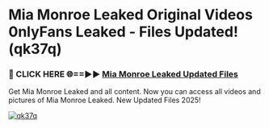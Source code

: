 # Mia Monroe Leaked Original Videos 0nlyFans Leaked - Files Updated! (qk37q)

<h3>🔴 CLICK HERE 🌐==►► <a href="https://tinyurl.com/4seja8ks" rel="nofollow">Mia Monroe Leaked Updated Files</a></h3>

Get Mia Monroe Leaked and all content. Now you can access all videos and pictures of Mia Monroe Leaked. New Updated Files 2025!

[![qk37q](https://i.imgur.com/EWjZXRe.gif)](https://tinyurl.com/4seja8ks)
